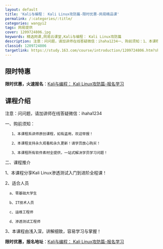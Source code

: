 ```yaml
---
layout: default
title: 'Kali与编程： Kali Linux攻防篇-限时优惠-网易精品课'
permalink: /:categories/:title/
categories: wangyi2
tags: 网易提供
cover: 1209724806.jpg
keywords: 精选网课,网易云课堂,Kali与编程： Kali Linux攻防篇
description: 注意：问问题，请加讲师在线答疑微信：ihaha1234一、购前须知：1、本课程系讲师原创课程，如有盗用，欢迎举报！2、本
classid: 1209724806
targetlink: https://study.163.com/course/introduction/1209724806.htm?share=1&shareId=1025206652&utm_campaign=share&utm_medium=iphoneShare&utm_source=&utm_u=1025206652
---
```


## 限时特惠

**限时优惠，火速报名**：[Kali与编程： Kali Linux攻防篇-报名学习](https://study.163.com/course/introduction/1209724806.htm?share=1&shareId=1025206652&utm_campaign=share&utm_medium=iphoneShare&utm_source=&utm_u=1025206652)

## 课程介绍

注意：问问题，请加讲师在线答疑微信：ihaha1234

一、购前须知：

       1、本课程系讲师原创课程，如有盗用，欢迎举报！

       2、本课程支持永久观看和永久更新！请学员放心购买！

       3、本课程所有软件素材全提供，一站式解决学员学习问题！

       

二、课程推介

1、本课程分享Kali Linux渗透测试入门到进阶全程课！

2、适合人员

      a、零基础大学生

      b、IT技术人员

      c、运维工程师

      d、渗透测试工程师

3、本课程由浅入深，讲解细致，容易学习与掌握！

**限时优惠，报名地址**：[Kali与编程： Kali Linux攻防篇-报名学习](https://study.163.com/course/introduction/1209724806.htm?share=1&shareId=1025206652&utm_campaign=share&utm_medium=iphoneShare&utm_source=&utm_u=1025206652)

